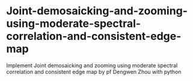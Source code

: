 # Joint-demosaicking-and-zooming-using-moderate-spectral-correlation-and-consistent-edge-map
Implement Joint demosaicking and zooming using moderate spectral correlation and consistent edge map by pf Dengwen Zhou with python
